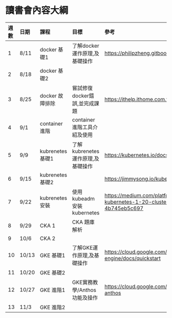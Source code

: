 # 讀書會內容大綱

週數	|日期 |課程	|目標 |參考
:---|:---|:---|:---|:---
1 |8/11	|docker 基礎1 |了解docker運作原理,及基礎操作 |https://philipzheng.gitbook.io/docker_practice/
2 |8/18	|docker 基礎2 | |	
3 |8/25	|docker 故障排除	|嘗試修復docker錯誤,並完成課題 |https://ithelp.ithome.com.tw/articles/10257226
4 |9/1	|container 進階 |container 進階工具介紹及使用	|
5 |9/9	|kubrenetes 基礎1 |了解kubrenetes運作原理,及基礎操作 |https://kubernetes.io/docs/home/
6 |9/15	|kubrenetes 基礎2 |	|https://jimmysong.io/kubernetes-handbook/
7 |9/22	|kubrenetes 安裝	 |使用kubeadm安裝kubernetes	|https://medium.com/platformer-blog/building-a-kubernetes-1-20-cluster-with-kubeadm-4b745eb5c697
8 |9/29	|CKA 1 |CKA 題庫解析 |	
9 |10/6	|CKA 2 | |
10 |10/13 |GKE 基礎1	|了解GKE運作原理,及基礎操作 |https://cloud.google.com/kubernetes-engine/docs/quickstart
11 |10/20 |GKE 基礎2	| |
12 |10/27 |GKE 進階1	| GKE實務教學/Anthos功能及操作 |https://cloud.google.com/anthos/docs/tutorials/explore-anthos
13 |11/3 |GKE 進階2	| |
